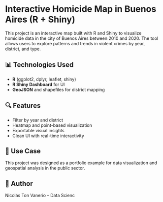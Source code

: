 # Interactive Homicide Map in Buenos Aires (R + Shiny)

This project is an interactive map built with R and Shiny to visualize homicide data in the city of Buenos Aires between 2010 and 2020. The tool allows users to explore patterns and trends in violent crimes by year, district, and type.

## 📊 Technologies Used
- **R** (ggplot2, dplyr, leaflet, shiny)
- **R Shiny Dashboard** for UI
- **GeoJSON** and shapefiles for district mapping

## 🔍 Features
- Filter by year and district
- Heatmap and point-based visualization
- Exportable visual insights
- Clean UI with real-time interactivity

## 🎯 Use Case
This project was designed as a portfolio example for data visualization and geospatial analysis in the public sector.


## 🧠 Author
Nicolás Ton Vanerio – Data Scienc
